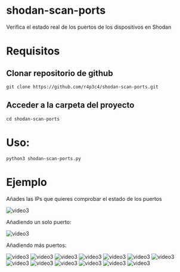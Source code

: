 # shodan-scan-ports
Verifica el estado real de los puertos de los dispositivos en Shodan

# Requisitos
## Clonar repositorio de github
    git clone https://github.com/r4p3c4/shodan-scan-ports.git
    
## Acceder a la carpeta del proyecto
    cd shodan-scan-ports

# Uso:
    python3 shodan-scan-ports.py
    
# Ejemplo

Añades las IPs que quieres comprobar el estado de los puertos

<img src="https://i.postimg.cc/CxsgKxCB/img1.png" alt="video3"/>

Añadiendo un solo puerto:

<img src="https://i.postimg.cc/506dp5hL/img3.png" alt="video3"/>

Añadiendo más puertos:

<img src="https://i.postimg.cc/rpyLR2gh/img2.png" alt="video3"/>

<img src="https://i.postimg.cc/G3zDVhwD/1.png" alt="video3"/>

<img src="https://i.postimg.cc/3RYyfzt9/2.png" alt="video3"/>

<img src="https://i.postimg.cc/c4bn19J4/3.png" alt="video3"/>

<img src="https://i.postimg.cc/0NgKDzmT/4.png" alt="video3"/>

<img src="https://i.postimg.cc/0QnzTZ3v/5.png" alt="video3"/>

<img src="https://i.postimg.cc/rpS0JqNK/6.png" alt="video3"/>

<img src="https://i.postimg.cc/MHGnqV2Q/7.png" alt="video3"/>

<img src="https://i.postimg.cc/dtphchWh/8.png" alt="video3"/>

<img src="https://i.postimg.cc/fTJVPcv4/9.png" alt="video3"/>

<img src="https://i.postimg.cc/htmfDKwp/10.png" alt="video3"/>

<img src="https://i.postimg.cc/J7dnjyCp/11.png" alt="video3"/>

<img src="https://i.postimg.cc/nr5hxWGy/12.png" alt="video3"/>


